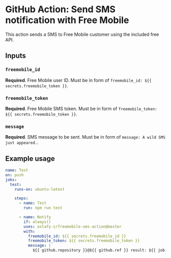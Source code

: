 # GitHub Action: Send SMS notification with Free Mobile

This action sends a SMS to Free Mobile customer using the included free API.

## Inputs

### `freemobile_id`

**Required**. Free Mobile user ID. Must be in form of `freemobile_id: ${{ secrets.freemobile_token }}`.

### `freemobile_token`

**Required**. Free Mobile SMS token. Must be in form of `freemobile_token: ${{ secrets.freemobile_token }}`.

### `message`

**Required**. SMS message to be sent. Must be in form of `message: A wild SMS just appeared.`.

## Example usage

```yaml
name: Test
on: push
jobs:
  test:
    runs-on: ubuntu-latest

    steps:
      - name: Test
        run: npm run test

      - name: Notify
        if: always()
        uses: aslafy-z/freemobile-sms-action@master
        with:
          freemobile_id: ${{ secrets.freemobile_id }}
          freemobile_token: ${{ secrets.freemobile_token }}
          message: |
            ${{ github.repository }}@${{ github.ref }} result: ${{ job.status }}.
```
